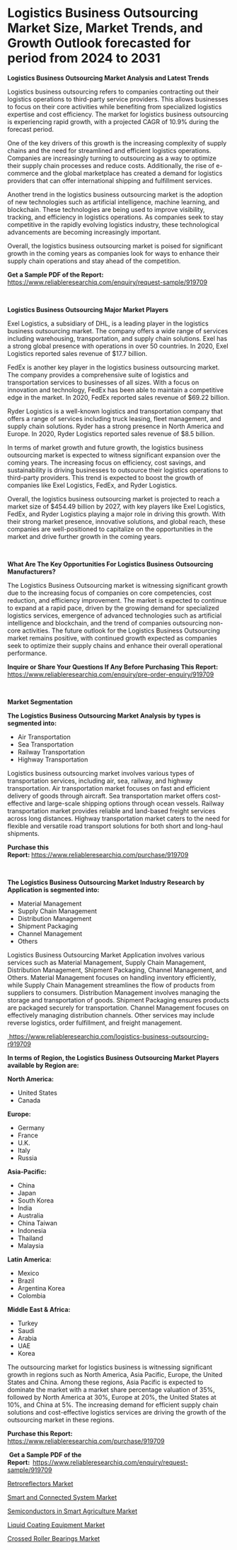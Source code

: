 <p><h1>Logistics Business Outsourcing Market Size, Market Trends, and Growth Outlook forecasted for period from 2024 to 2031</h1></p><p><strong>Logistics Business Outsourcing Market Analysis and Latest Trends</strong></p>
<p><p>Logistics business outsourcing refers to companies contracting out their logistics operations to third-party service providers. This allows businesses to focus on their core activities while benefiting from specialized logistics expertise and cost efficiency. The market for logistics business outsourcing is experiencing rapid growth, with a projected CAGR of 10.9% during the forecast period.</p><p>One of the key drivers of this growth is the increasing complexity of supply chains and the need for streamlined and efficient logistics operations. Companies are increasingly turning to outsourcing as a way to optimize their supply chain processes and reduce costs. Additionally, the rise of e-commerce and the global marketplace has created a demand for logistics providers that can offer international shipping and fulfillment services.</p><p>Another trend in the logistics business outsourcing market is the adoption of new technologies such as artificial intelligence, machine learning, and blockchain. These technologies are being used to improve visibility, tracking, and efficiency in logistics operations. As companies seek to stay competitive in the rapidly evolving logistics industry, these technological advancements are becoming increasingly important.</p><p>Overall, the logistics business outsourcing market is poised for significant growth in the coming years as companies look for ways to enhance their supply chain operations and stay ahead of the competition.</p></p>
<p><strong>Get a Sample PDF of the Report:&nbsp;</strong> <a href="https://www.reliableresearchiq.com/enquiry/request-sample/919709">https://www.reliableresearchiq.com/enquiry/request-sample/919709</a></p>
<p>&nbsp;</p>
<p><strong>Logistics Business Outsourcing Major Market Players</strong></p>
<p><p>Exel Logistics, a subsidiary of DHL, is a leading player in the logistics business outsourcing market. The company offers a wide range of services including warehousing, transportation, and supply chain solutions. Exel has a strong global presence with operations in over 50 countries. In 2020, Exel Logistics reported sales revenue of $17.7 billion.</p><p>FedEx is another key player in the logistics business outsourcing market. The company provides a comprehensive suite of logistics and transportation services to businesses of all sizes. With a focus on innovation and technology, FedEx has been able to maintain a competitive edge in the market. In 2020, FedEx reported sales revenue of $69.22 billion.</p><p>Ryder Logistics is a well-known logistics and transportation company that offers a range of services including truck leasing, fleet management, and supply chain solutions. Ryder has a strong presence in North America and Europe. In 2020, Ryder Logistics reported sales revenue of $8.5 billion.</p><p>In terms of market growth and future growth, the logistics business outsourcing market is expected to witness significant expansion over the coming years. The increasing focus on efficiency, cost savings, and sustainability is driving businesses to outsource their logistics operations to third-party providers. This trend is expected to boost the growth of companies like Exel Logistics, FedEx, and Ryder Logistics.</p><p>Overall, the logistics business outsourcing market is projected to reach a market size of $454.49 billion by 2027, with key players like Exel Logistics, FedEx, and Ryder Logistics playing a major role in driving this growth. With their strong market presence, innovative solutions, and global reach, these companies are well-positioned to capitalize on the opportunities in the market and drive further growth in the coming years.</p></p>
<p>&nbsp;</p>
<p><strong>What Are The Key Opportunities For Logistics Business Outsourcing Manufacturers?</strong></p>
<p><p>The Logistics Business Outsourcing market is witnessing significant growth due to the increasing focus of companies on core competencies, cost reduction, and efficiency improvement. The market is expected to continue to expand at a rapid pace, driven by the growing demand for specialized logistics services, emergence of advanced technologies such as artificial intelligence and blockchain, and the trend of companies outsourcing non-core activities. The future outlook for the Logistics Business Outsourcing market remains positive, with continued growth expected as companies seek to optimize their supply chains and enhance their overall operational performance.</p></p>
<p><strong>Inquire or Share Your Questions If Any Before Purchasing This Report:</strong> <a href="https://www.reliableresearchiq.com/enquiry/pre-order-enquiry/919709">https://www.reliableresearchiq.com/enquiry/pre-order-enquiry/919709</a></p>
<p>&nbsp;</p>
<p><strong>Market Segmentation</strong></p>
<p><strong>The Logistics Business Outsourcing Market Analysis by types is segmented into:</strong></p>
<p><ul><li>Air Transportation</li><li>Sea Transportation</li><li>Railway Transportation</li><li>Highway Transportation</li></ul></p>
<p><p>Logistics business outsourcing market involves various types of transportation services, including air, sea, railway, and highway transportation. Air transportation market focuses on fast and efficient delivery of goods through aircraft. Sea transportation market offers cost-effective and large-scale shipping options through ocean vessels. Railway transportation market provides reliable and land-based freight services across long distances. Highway transportation market caters to the need for flexible and versatile road transport solutions for both short and long-haul shipments.</p></p>
<p><strong>Purchase this Report:&nbsp;</strong><a href="https://www.reliableresearchiq.com/purchase/919709">https://www.reliableresearchiq.com/purchase/919709</a></p>
<p>&nbsp;</p>
<p><strong>The Logistics Business Outsourcing Market Industry Research by Application is segmented into:</strong></p>
<p><ul><li>Material Management</li><li>Supply Chain Management</li><li>Distribution Management</li><li>Shipment Packaging</li><li>Channel Management</li><li>Others</li></ul></p>
<p><p>Logistics Business Outsourcing Market Application involves various services such as Material Management, Supply Chain Management, Distribution Management, Shipment Packaging, Channel Management, and Others. Material Management focuses on handling inventory efficiently, while Supply Chain Management streamlines the flow of products from suppliers to consumers. Distribution Management involves managing the storage and transportation of goods. Shipment Packaging ensures products are packaged securely for transportation. Channel Management focuses on effectively managing distribution channels. Other services may include reverse logistics, order fulfillment, and freight management.</p></p>
<p><a href="https://www.reliableresearchiq.com/logistics-business-outsourcing-r919709">&nbsp;https://www.reliableresearchiq.com/logistics-business-outsourcing-r919709</a></p>
<p><strong>In terms of Region, the Logistics Business Outsourcing Market Players available by Region are:</strong></p>
<p>
    <p> <strong> North America: </strong>
        <ul>
            <li>United States</li>
            <li>Canada</li>
        </ul>
        </p> 
    <p> <strong> Europe: </strong>
        <ul>
            <li>Germany</li>
            <li>France</li>
            <li>U.K.</li>
            <li>Italy</li>
            <li>Russia</li>
        </ul>
        </p> 
    <p> <strong> Asia-Pacific: </strong>
        <ul>
            <li>China</li>
            <li>Japan</li>
            <li>South Korea</li>
            <li>India</li>
            <li>Australia</li>
            <li>China Taiwan</li>
            <li>Indonesia</li>
            <li>Thailand</li>
            <li>Malaysia</li>
        </ul>
        </p> 
    <p> <strong> Latin America: </strong>
        <ul>
            <li>Mexico</li>
            <li>Brazil</li>
            <li>Argentina Korea</li>
            <li>Colombia</li>
        </ul>
        </p> 
    <p> <strong> Middle East & Africa: </strong>
        <ul>
            <li>Turkey</li>
            <li>Saudi</li>
            <li>Arabia</li>
            <li>UAE</li>
            <li>Korea</li>
        </ul>
    </p>
    </p>
<p><p>The outsourcing market for logistics business is witnessing significant growth in regions such as North America, Asia Pacific, Europe, the United States and China. Among these regions, Asia Pacific is expected to dominate the market with a market share percentage valuation of 35%, followed by North America at 30%, Europe at 20%, the United States at 10%, and China at 5%. The increasing demand for efficient supply chain solutions and cost-effective logistics services are driving the growth of the outsourcing market in these regions.</p></p>
<p><strong>Purchase this Report: </strong><a href="https://www.reliableresearchiq.com/purchase/919709">https://www.reliableresearchiq.com/purchase/919709</a></p>
<p>&nbsp;<strong>Get a Sample PDF of the Report:&nbsp;&nbsp;</strong><a href="https://www.reliableresearchiq.com/enquiry/request-sample/919709">https://www.reliableresearchiq.com/enquiry/request-sample/919709</a></p>
<p><strong></strong></p>
<p><p><a href="https://medium.com/@lianapter60/global-retroreflectors-market-sector-types-applications-market-player-strategies-regional-85769f083d39">Retroreflectors Market</a></p><p><a href="https://github.com/widyafarer/Market-Research-Report-List-1/blob/main/smart-and-connected-system-market.md">Smart and Connected System Market</a></p><p><a href="https://github.com/sydneyHaley871/Market-Research-Report-List-1/blob/main/semiconductors-in-smart-agriculture-market.md">Semiconductors in Smart Agriculture Market</a></p><p><a href="https://medium.com/@kelleebernier1851/liquid-coating-equipment-market-a-global-and-regional-analysis-2024-2031-490278b4ce16">Liquid Coating Equipment Market</a></p><p><a href="https://medium.com/@denisolden565/crossed-roller-bearings-market-global-market-share-and-ranking-overall-sales-and-demand-forecast-bfbc05e2e9a6">Crossed Roller Bearings Market</a></p></p>